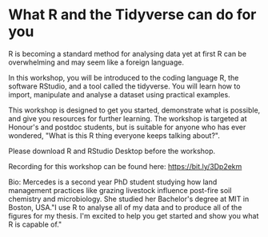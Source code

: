 # What R and the Tidyverse can do for you

R is becoming a standard method for analysing data yet at first R can be overwhelming and may seem like a foreign language.

In this workshop, you will be introduced to the coding language R, the software RStudio, and a tool called the tidyverse. You will learn how to import, manipulate  and analyse a dataset using practical examples.

This workshop is designed to get you started, demonstrate what is possible, and give you resources for further learning.  The workshop is targeted at Honour's and postdoc students, but is suitable for anyone who has ever wondered, "What is this R thing everyone keeps talking about?".

Please download R and RStudio Desktop before the workshop.

Recording for this workshop can be found here: https://bit.ly/3Dp2ekm

Bio: 
Mercedes is a second year PhD student studying how land management practices like grazing livestock influence post-fire soil chemistry and microbiology. She studied her Bachelor's degree at MIT in Boston, USA."I use R to analyse all of my data and to produce all of the figures for my thesis. I'm excited to help you get started and show you what R is capable of."

